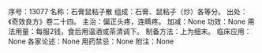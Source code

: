 序号：13077
名称：石膏鼠粘子散
组成：石膏、鼠粘子（炒）各等分。
出处：《奇效良方》卷二十四。
主治：偏正头疼，连睛疼。
加减：None
功效：None
用法用量：每服2钱，食后用温酒或茶清调下。
制备方法：上为细末。
临床应用：None
各家论述：None
用药禁忌：None
附注：None
